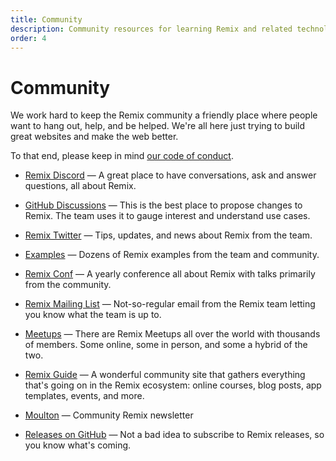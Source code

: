 ```yaml
---
title: Community
description: Community resources for learning Remix and related technologies
order: 4
---
```


# Community

We work hard to keep the Remix community a friendly place where people want to hang out, help, and be helped. We're all here just trying to build great websites and make the web better.

To that end, please keep in mind [our code of conduct][our-code-of-conduct].

- [Remix Discord][remix-discord-server] — A great place to have conversations, ask and answer questions, all about Remix.

- [GitHub Discussions][git-hub-discussions-forum] — This is the best place to propose changes to Remix. The team uses it to gauge interest and understand use cases.

- [Remix Twitter][twitter] — Tips, updates, and news about Remix from the team.

- [Examples][the-examples-repository] — Dozens of Remix examples from the team and community.

- [Remix Conf][remix-conf] — A yearly conference all about Remix with talks primarily from the community.

- [Remix Mailing List][official-remix-team-mailing-list] — Not-so-regular email from the Remix team letting you know what the team is up to.

- [Meetups][the-remix-meetup-page] — There are Remix Meetups all over the world with thousands of members. Some online, some in person, and some a hybrid of the two.

- [Remix Guide][remix-guide] — A wonderful community site that gathers everything that's going on in the Remix ecosystem: online courses, blog posts, app templates, events, and more.

- [Moulton][moulton] — Community Remix newsletter

- [Releases on GitHub][releases-on-git-hub] — Not a bad idea to subscribe to Remix releases, so you know what's coming.

[our-code-of-conduct]: https://github.com/remix-run/remix/blob/main/CODE_OF_CONDUCT.md
[remix-discord-server]: https://rmx.as/discord
[git-hub-discussions-forum]: https://github.com/remix-run/remix/discussions
[the-examples-repository]: https://github.com/remix-run/examples
[official-remix-team-mailing-list]: https://remix.run/newsletter
[moulton]: https://www.readmoulton.com
[releases-on-git-hub]: https://github.com/remix-run/remix/releases
[official]: ../tutorials/blog
[tutorials]: ../tutorials/jokes
[remix-conf]: /conf
[the-remix-meetup-page]: https://rmx.as/meetup
[remix-guide]: https://remix.guide
[twitter]: https://twitter.com/remix_run
